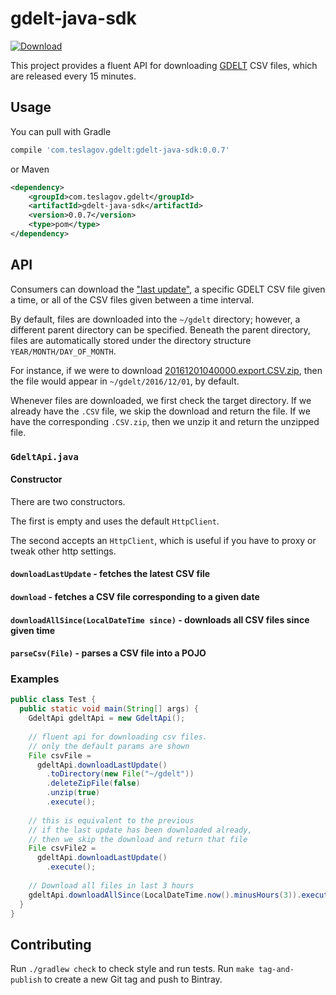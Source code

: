 # gdelt-java-sdk

[![Download](https://api.bintray.com/packages/teslagov/gdelt/gdelt-java-sdk/images/download.svg?version=v0.0.7) ](https://bintray.com/teslagov/gdelt/gdelt-java-sdk/v0.0.7/link) 

This project provides a fluent API for downloading [GDELT](http://gdeltproject.org/) CSV files, which are released every 15 minutes.

## Usage
You can pull with Gradle
```groovy
compile 'com.teslagov.gdelt:gdelt-java-sdk:0.0.7'
```
or Maven
```xml
<dependency>
    <groupId>com.teslagov.gdelt</groupId>
    <artifactId>gdelt-java-sdk</artifactId>
    <version>0.0.7</version>
    <type>pom</type>
</dependency>
```

## API
Consumers can download the 
["last update"](http://data.gdeltproject.org/gdeltv2/lastupdate.txt), 
a specific GDELT CSV file given a time, or all of the CSV files given between a time interval.  

By default, files are downloaded into the `~/gdelt` directory; however, a different parent directory can be specified.
Beneath the parent directory, files are automatically stored under the directory structure `YEAR/MONTH/DAY_OF_MONTH`.

For instance, if we were to download 
[20161201040000.export.CSV.zip](http://data.gdeltproject.org/gdeltv2/20161201040000.export.CSV.zip), 
then the file would appear in `~/gdelt/2016/12/01`, by default.

Whenever files are downloaded, we first check the target directory. 
If we already have the `.CSV` file, we skip the download and return the file.
If we have the corresponding `.CSV.zip`, then we unzip it and return the unzipped file.

### `GdeltApi.java`
#### Constructor
There are two constructors.

The first is empty and uses the default `HttpClient`.

The second accepts an `HttpClient`, which is useful if you have to proxy or tweak other http settings.

#### `downloadLastUpdate` - fetches the latest CSV file
#### `download` - fetches a CSV file corresponding to a given date
#### `downloadAllSince(LocalDateTime since)` - downloads all CSV files since given time
#### `parseCsv(File)` - parses a CSV file into a POJO

### Examples
```java
public class Test {
  public static void main(String[] args) {
    GdeltApi gdeltApi = new GdeltApi();
      
    // fluent api for downloading csv files.
    // only the default params are shown
    File csvFile = 
      gdeltApi.downloadLastUpdate()
        .toDirectory(new File("~/gdelt"))
        .deleteZipFile(false)
        .unzip(true)
        .execute();
      
    // this is equivalent to the previous
    // if the last update has been downloaded already, 
    // then we skip the download and return that file 
    File csvFile2 = 
      gdeltApi.downloadLastUpdate()
        .execute();
    
    // Download all files in last 3 hours
    gdeltApi.downloadAllSince(LocalDateTime.now().minusHours(3)).execute();
  }
}
```

## Contributing
Run `./gradlew check` to check style and run tests.
Run `make tag-and-publish` to create a new Git tag and push to Bintray.